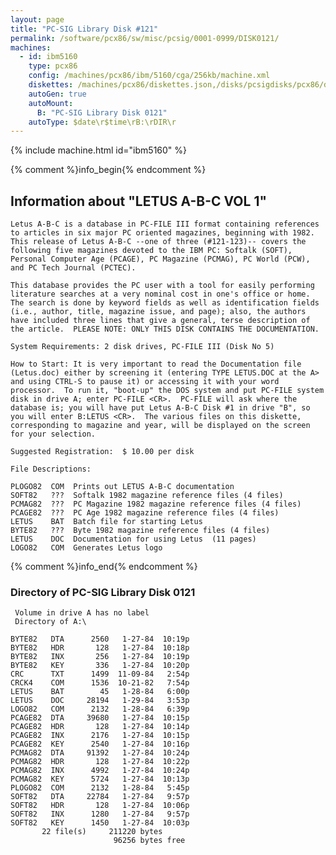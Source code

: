 ```yaml
---
layout: page
title: "PC-SIG Library Disk #121"
permalink: /software/pcx86/sw/misc/pcsig/0001-0999/DISK0121/
machines:
  - id: ibm5160
    type: pcx86
    config: /machines/pcx86/ibm/5160/cga/256kb/machine.xml
    diskettes: /machines/pcx86/diskettes.json,/disks/pcsigdisks/pcx86/diskettes.json
    autoGen: true
    autoMount:
      B: "PC-SIG Library Disk 0121"
    autoType: $date\r$time\rB:\rDIR\r
---
```


{% include machine.html id="ibm5160" %}

{% comment %}info_begin{% endcomment %}

## Information about "LETUS A-B-C VOL 1"

    Letus A-B-C is a database in PC-FILE III format containing references
    to articles in six major PC oriented magazines, beginning with 1982.
    This release of Letus A-B-C --one of three (#121-123)-- covers the
    following five magazines devoted to the IBM PC: Softalk (SOFT),
    Personal Computer Age (PCAGE), PC Magazine (PCMAG), PC World (PCW),
    and PC Tech Journal (PCTEC).
    
    This database provides the PC user with a tool for easily performing
    literature searches at a very nominal cost in one's office or home.
    The search is done by keyword fields as well as identification fields
    (i.e., author, title, magazine issue, and page); also, the authors
    have included three lines that give a general, terse description of
    the article.  PLEASE NOTE: ONLY THIS DISK CONTAINS THE DOCUMENTATION.
    
    System Requirements: 2 disk drives, PC-FILE III (Disk No 5)
    
    How to Start: It is very important to read the Documentation file
    (Letus.doc) either by screening it (entering TYPE LETUS.DOC at the A>
    and using CTRL-S to pause it) or accessing it with your word
    processor.  To run it, "boot-up" the DOS system and put PC-FILE system
    disk in drive A; enter PC-FILE <CR>.  PC-FILE will ask where the
    database is; you will have put Letus A-B-C Disk #1 in drive "B", so
    you will enter B:LETUS <CR>.  The various files on this diskette,
    corresponding to magazine and year, will be displayed on the screen
    for your selection.
    
    Suggested Registration:  $ 10.00 per disk
    
    File Descriptions:
    
    PLOGO82  COM  Prints out LETUS A-B-C documentation
    SOFT82   ???  Softalk 1982 magazine reference files (4 files)
    PCMAG82  ???  PC Magazine 1982 magazine reference files (4 files)
    PCAGE82  ???  PC Age 1982 magazine reference files (4 files)
    LETUS    BAT  Batch file for starting Letus
    BYTE82   ???  Byte 1982 magazine reference files (4 files)
    LETUS    DOC  Documentation for using Letus  (11 pages)
    LOGO82   COM  Generates Letus logo
{% comment %}info_end{% endcomment %}


### Directory of PC-SIG Library Disk 0121

     Volume in drive A has no label
     Directory of A:\

    BYTE82   DTA      2560   1-27-84  10:19p
    BYTE82   HDR       128   1-27-84  10:18p
    BYTE82   INX       256   1-27-84  10:19p
    BYTE82   KEY       336   1-27-84  10:20p
    CRC      TXT      1499  11-09-84   2:54p
    CRCK4    COM      1536  10-21-82   7:54p
    LETUS    BAT        45   1-28-84   6:00p
    LETUS    DOC     28194   1-29-84   3:53p
    LOGO82   COM      2132   1-28-84   6:39p
    PCAGE82  DTA     39680   1-27-84  10:15p
    PCAGE82  HDR       128   1-27-84  10:14p
    PCAGE82  INX      2176   1-27-84  10:15p
    PCAGE82  KEY      2540   1-27-84  10:16p
    PCMAG82  DTA     91392   1-27-84  10:24p
    PCMAG82  HDR       128   1-27-84  10:22p
    PCMAG82  INX      4992   1-27-84  10:24p
    PCMAG82  KEY      5724   1-27-84  10:13p
    PLOGO82  COM      2132   1-28-84   5:45p
    SOFT82   DTA     22784   1-27-84   9:57p
    SOFT82   HDR       128   1-27-84  10:06p
    SOFT82   INX      1280   1-27-84   9:57p
    SOFT82   KEY      1450   1-27-84  10:03p
           22 file(s)     211220 bytes
                           96256 bytes free
